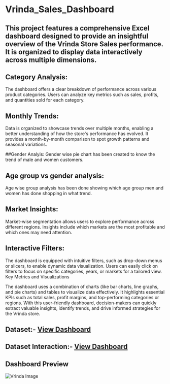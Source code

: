 # Vrinda_Sales_Dashboard
## This project features a comprehensive Excel dashboard designed to provide an insightful overview of the Vrinda Store Sales performance. It is organized to display data interactively across multiple dimensions.

## Category Analysis:
The dashboard offers a clear breakdown of performance across various product categories. Users can analyze key metrics such as sales, profits, and quantities sold for each category.

## Monthly Trends:
Data is organized to showcase trends over multiple months, enabling a better understanding of how the store's performance has evolved. It provides a month-by-month comparison to spot growth patterns and seasonal variations.

##Gender Analyis:
Gender wise pie chart has been created to know the trend of male and women customers.

## Age group vs gender analysis:
Age wise group analysis has been done showing which age group men and women has done shopping in what trend.

## Market Insights:
Market-wise segmentation allows users to explore performance across different regions. Insights include which markets are the most profitable and which ones may need attention.

## Interactive Filters:
The dashboard is equipped with intuitive filters, such as drop-down menus or slicers, to enable dynamic data visualization. Users can easily click on filters to focus on specific categories, years, or markets for a tailored view. Key Metrics and Visualizations

The dashboard uses a combination of charts (like bar charts, line graphs, and pie charts) and tables to visualize data effectively. It highlights essential KPIs such as total sales, profit margins, and top-performing categories or regions. With this user-friendly dashboard, decision-makers can quickly extract valuable insights, identify trends, and drive informed strategies for the Vrinda store.

## Dataset:- <a href= "https://github.com/Kailash-chowdhury/Vrinda_Sales_Dashboard-/blob/main/Vrinda%20Store%20Data%20Analysis.xlsx"> View Dashboard</a>
## Dataset Interaction:- <a href= "https://github.com/Kailash-chowdhury/Vrinda_Sales_Dashboard-/blob/main/Vrinda%20Image.png"> View Dashboard</a>

## Dashboard Preview
![Vrinda Image](https://github.com/user-attachments/assets/a9487ae8-1419-49a5-a174-9f6d1228f8f4)
